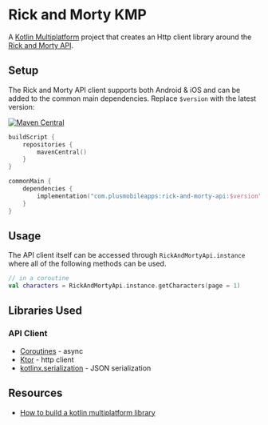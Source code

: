# Rick and Morty KMP

A [Kotlin Multiplatform](https://kotlinlang.org/lp/mobile/) project that creates an Http client library around the [Rick and Morty API](https://rickandmortyapi.com/documentation/#rest).

## Setup

The Rick and Morty API client supports both Android & iOS and can be added to the common main dependencies. Replace `$version` with the latest version: 

[![Maven Central](https://img.shields.io/maven-central/v/com.plusmobileapps/rick-and-morty-api?color=blue)](https://search.maven.org/artifact/com.plusmobileapps/rick-and-morty-api)

```kotlin
buildScript {
    repositories {
        mavenCentral()
    }
}

commonMain {
    dependencies {
        implementation("com.plusmobileapps:rick-and-morty-api:$version")
    }
}
```

## Usage 

The API client itself can be accessed through `RickAndMortyApi.instance` where all of the following methods can be used. 

```kotlin
// in a coroutine 
val characters = RickAndMortyApi.instance.getCharacters(page = 1)
```

## Libraries Used 

### API Client

* [Coroutines](https://kotlinlang.org/docs/coroutines-overview.html) - async
* [Ktor](https://ktor.io/) - http client
* [kotlinx.serialization](https://github.com/Kotlin/kotlinx.serialization) - JSON serialization

## Resources 

* [How to build a kotlin multiplatform library](https://dev.to/kotlin/how-to-build-and-publish-a-kotlin-multiplatform-library-going-public-4a8k)